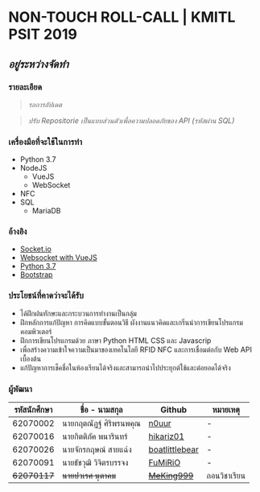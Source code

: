 # NON-TOUCH ROLL-CALL | KMITL PSIT 2019
## *อยู่ระหว่างจัดทำ*

### รายละเอียด
> *รอการอัปเดต*

> *ปรับ Repositorie เป็นแบบส่วนตัวเพื่อความปลอดภัยของ API (รหัสผ่าน SQL)*

### เครื่องมือที่จะใช้ในการทำ
 - Python 3.7
 - NodeJS
	 - VueJS
	 - WebSocket
 - NFC
 - SQL
 	 - MariaDB

### อ้างอิง
 - [Socket.io](https://socket.io/)
 - [Websocket with VueJS](https://www.npmjs.com/package/vue-native-websocket)
 - [Python 3.7](https://docs.python.org/3.7/)
 - [Bootstrap](https://bootstrap-vue.js.org/)

### ประโยชน์ที่คาดว่าจะได้รับ
 - ได้ฝึกฝนทักษะและกระบวนการทำงานเป็นกลุ่ม
 - ฝึกหลักการแก้ปัญหา การคิดแบบขั้นตอนวิธี ผังงานแนวคิดและเกริ่นนำการเขียนโปรแกรมคอมพิวเตอร์
 - ฝึกการเขียนโปรแกรมด้วย ภาษา Python HTML CSS และ Javascrip
 - เพื่อสร้างความเข้าใจความเป็นมาของเทคโนโลยี RFID NFC และการเชื่อมต่อกับ Web API เบื้องต้น
 - แก้ปัญหาการเช็คชื่อในห้องเรียนได้จริงและสามารถนำไปประยุกต์ใช้และต่อยอดได้จริง

### ผู้พัฒนา
|รหัสนักศึกษา| ชื่อ - นามสกุล | Github | หมายเหตุ |
|--|--|--|--|
| 62070002 | นายกฤตณัฏฐ์ ศิริพรนพคุณ | [n0uur](https://github.com/n0uur) | - |
| 62070016 | นายกิตติภัค พนารินทร์ | [hikariz01](https://github.com/hikariz01) | - |
| 62070026 | นายจักรกฤษณ์ สายแฉ่ง | [boatlittlebear](https://github.com/boatlittlebear) | - |
| 62070091 | นายธัชวุฒิ วิจิตรบรรจง | [FuMiRiO](https://github.com/FuMiRiO) | - |
| ~~62070117~~ | ~~นายปวเรศ นุตาคม~~ | ~~[MeKing999](https://github.com/MeKing999)~~ | ถอนวิชาเรียน |


 

 
